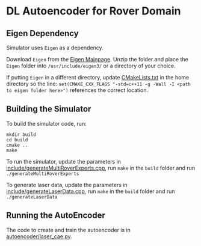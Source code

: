 DL Autoencoder for Rover Domain
===============================

Eigen Dependency
--------------------

Simulator uses `Eigen` as a dependency.

Download `Eigen` from the [Eigen Mainpage](http://eigen.tuxfamily.org/index.php). Unzip the folder and place the `Eigen` folder into `/usr/include/eigen3/` or a directory of your choice.

If putting `Eigen` in a different directory, update [CMakeLists.txt](CMakeLists.txt) in the home directory so the line:
`set(CMAKE_CXX_FLAGS "-std=c++11 -g -Wall -I <path to eigen folder here>")` references the correct location.


Building the Simulator
-----------------------

To build the simulator code, run:
```
mkdir build
cd build
cmake ..
make
```

To run the simulator, update the parameters in [include/generateMultiRoverExperts.cpp](include/generateMultiRoverExperts.cpp), run `make` in the `build` folder and run `./generateMultiRoverExperts`

To generate laser data, update the parameters in [include/generateLaserData.cpp](include/generateLaserData.cpp), run `make` in the `build` folder and run `./generateLaserData`


Running the AutoEncoder
-------------------------

The code to create and train the autoencoder is in [autoencoder/laser_cae.py](autoencoder/laser_cae.py). 